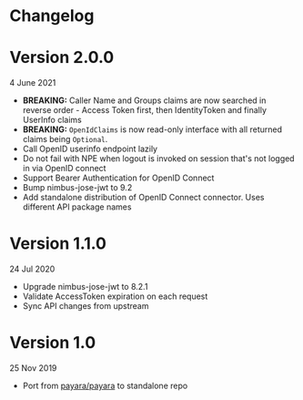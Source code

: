 # Changelog

# Version 2.0.0
4 June 2021
* **BREAKING:** Caller Name and Groups claims are now searched in reverse order - Access Token first, then IdentityToken and finally UserInfo claims
* **BREAKING:** `OpenIdClaims` is now read-only interface with all returned claims being `Optional`.
* Call OpenID userinfo endpoint lazily
* Do not fail with NPE when logout is invoked on session that's not logged in via OpenID connect
* Support Bearer Authentication for OpenID Connect
* Bump nimbus-jose-jwt to 9.2
* Add standalone distribution of OpenID Connect connector. Uses different API package names


# Version 1.1.0
24 Jul 2020

* Upgrade nimbus-jose-jwt to 8.2.1
* Validate AccessToken expiration on each request
* Sync API changes from upstream

# Version 1.0
25 Nov 2019

* Port from [payara/payara](https://github.com/payara/payara) to standalone repo
